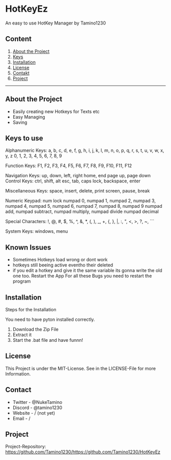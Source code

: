 # HotKeyEz
An easy to use HotKey Manager by Tamino1230

## Content

1. [About the Project](#about-the-project)
2. [Keys](#keys)
3. [Installation](#installation)
4. [License](#license)
5. [Contakt](#contakt)
6. [Project](#project)

---

## About the Project

- Easily creating new Hotkeys for Texts etc
- Easy Managing
- Saving

## Keys to use

Alphanumeric Keys:
a, b, c, d, e, f, g, h, i, j, k, l, m, n, o, p, q, r, s, t, u, v, w, x, y, z
0, 1, 2, 3, 4, 5, 6, 7, 8, 9

Function Keys:
F1, F2, F3, F4, F5, F6, F7, F8, F9, F10, F11, F12

Navigation Keys:
up, down, left, right
home, end
page up, page down
Control Keys:
ctrl, shift, alt
esc,
tab,
caps lock,
backspace,
enter

Miscellaneous Keys:
space,
insert,
delete,
print screen,
pause,
break

Numeric Keypad:
num lock
numpad 0, numpad 1, numpad 2, numpad 3, numpad 4, numpad 5, numpad 6, numpad 7, numpad 8, numpad 9
numpad add, numpad subtract, numpad multiply, numpad divide
numpad decimal

Special Characters:
!, @, #, $, %, ^, &, *, (, ), _, +, {, }, |, :, ", <, >, ?, ~, `\``

System Keys:
windows,
menu

## Known Issues
- Sometimes Hotkeys load wrong or dont work
- hotkeys still beeing active eventho their deleted
- if you edit a hotkey and give it the same variable its gonna write the old one too. Restart the App
For all these Bugs you need to restart the program

## Installation

Steps for the Installation

You need to have pyton installed correctly.
1. Download the Zip File
2. Extract it
4. Start the .bat file and have funnn!

## License
This Project is under the MIT-License. See in the LICENSE-File for more Information.

## Contact
+ Twitter - @NukeTamino
+ Discord - @tamino1230
+ Website - / (not yet)
+ Email - /

## Project
Project-Repository: https://github.com/Tamino1230/https://github.com/Tamino1230/HotKeyEz

